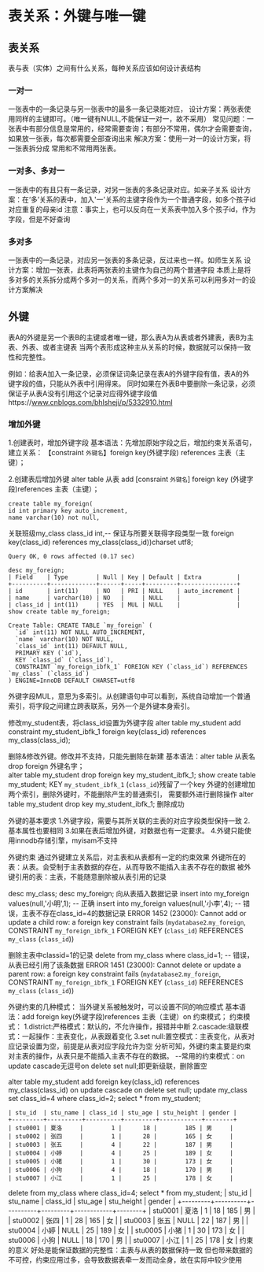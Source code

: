 # 表关系：外键与唯一键

## 表关系

表与表（实体）之间有什么关系，每种关系应该如何设计表结构

### 一对一

一张表中的一条记录与另一张表中的最多一条记录能对应，
设计方案：两张表使用同样的主键即可。（唯一键有NULL,不能保证一对一，故不采用）
常见问题：一张表中有部分信息是常用的，经常需要查询；有部分不常用，偶尔才会需要查询，如果放一张表，每次都需要全部查询出来
解决方案：使用一对一的设计方案，将一张表拆分成  常用和不常用两张表。

### 一对多、多对一

一张表中的有且只有一条记录，对另一张表的多条记录对应。如亲子关系
设计方案：在‘多’关系的表中，加入'一'关系的主键字段作为一个普通字段，如多个孩子id对应重复的母亲id
注意：事实上，也可以反向在一关系表中加入多个孩子id，作为字段，但是不好查询

### 多对多

一张表中的一条记录，对应另一张表的多条记录，反过来也一样。如师生关系
设计方案：增加一张表，此表将两张表的主键作为自己的两个普通字段
本质上是将多对多的关系拆分成两个多对一的关系，而两个多对一的关系可以利用多对一的设计方案解决

## 外键

表A的外键是另一个表B的主键或者唯一键，那么表A为从表或者外建表，表B为主表、外表、或者主键表
当两个表形成这种主从关系的时候，数据就可以保持一致性和完整性。

例如：给表A加入一条记录，必须保证词条记录在表A的外键字段有值，表A的外键字段的值，只能从外表中引用得来。
同时如果在外表B中要删除一条记录，必须保证子从表A没有引用这个记录对应得外键字段值https://www.cnblogs.com/bhlsheji/p/5332910.html

### 增加外键

1.创建表时，增加外键字段
基本语法：先增加原始字段之后，增加约束关系语句，建立关系：
【constraint `外键名`】foreign key(外键字段) references 主表（主键）；

2.创建表后增加外键
    alter table 从表 add [consraint `外键名`] foreign key (外键字段)references 主表（主键）；

    create table my_foreign(
    id int primary key auto_increment,
    name varchar(10) not null,
关联班级my_class
    class_id int,-- 保证与所要关联得字段类型一致
    foreign key(class_id) references my_class(class_id))charset utf8;
    
    Query OK, 0 rows affected (0.17 sec)
    
    desc my_foreign;
    | Field    | Type        | Null | Key | Default | Extra          |
    +----------+-------------+------+-----+---------+----------------+
    | id       | int(11)     | NO   | PRI | NULL    | auto_increment |
    | name     | varchar(10) | NO   |     | NULL    |                |
    | class_id | int(11)     | YES  | MUL | NULL    |                |
    show create table my_foreign;
 
    Create Table: CREATE TABLE `my_foreign` (
      `id` int(11) NOT NULL AUTO_INCREMENT,
      `name` varchar(10) NOT NULL,
      `class_id` int(11) DEFAULT NULL,
      PRIMARY KEY (`id`),
      KEY `class_id` (`class_id`),
      CONSTRAINT `my_foreign_ibfk_1` FOREIGN KEY (`class_id`) REFERENCES `my_class` (`class_id`)
    ) ENGINE=InnoDB DEFAULT CHARSET=utf8

外键字段MUL，意思为多索引。从创建语句中可以看到，系统自动增加一个普通索引，将字段之间建立跨表联系，另外一个是外键本身索引。


修改my_student表，将class_id设置为外键字段
alter table my_student  add constraint my_student_ibfk_1 foreign key(class_id) references my_class(class_id);


删除&修改外键。修改并不支持，只能先删除在新建
基本语法：alter table 从表名 drop foreign 外键名字；   
alter table my_student drop foreign key my_student_ibfk_1;
show create table my_student;
  KEY `my_student_ibfk_1` (`class_id`)残留了一个key
外键的创建增加两个索引，删除外键时，不能删除产生的普通索引，
需要额外进行删除操作
alter table my_student drop key my_student_ibfk_1;
删除成功


外键的基本要求
1.外键字段，需要与其所关联的主表的对应字段类型保持一致
2.基本属性也要相同
3.如果在表后增加外键，对数据也有一定要求。
4.外键只能使用innodb存储引擎，myisam不支持


外键约束
通过外键建立关系后，对主表和从表都有一定的约束效果
外键所在的表：从表。会受制于主表数据的存在，从而导致不能插入主表不存在的数据
被外键引用的表：主表，不能随意删除被从表引用的记录

desc my_class;
desc my_foreign;
向从表插入数据记录
insert into my_foreign values(null,'小明',1); -- 正确
insert into my_foreign values(null,'小李',4); -- 错误，主表不存在class_id=4的数据记录
ERROR 1452 (23000): Cannot add or update a child row: a foreign key constraint fails (`mydatabase2`.`my_foreign`, CONSTRAINT `my_foreign_ibfk_1` FOREIGN KEY (`class_id`) REFERENCES `my_class` (`class_id`))

删除主表中classid=1的记录
delete from my_class where class_id=1; -- 错误，从表已经引用了该条数据
ERROR 1451 (23000): Cannot delete or update a parent row: a foreign key constraint fails (`mydatabase2`.`my_foreign`, CONSTRAINT `my_foreign_ibfk_1` FOREIGN KEY (`class_id`) REFERENCES `my_class` (`class_id`))

外键约束的几种模式：
当外键关系被触发时，可以设置不同的响应模式
基本语法：add foreign key(外键字段)references 主表（主键）on 约束模式；
约束模式：
1.district:严格模式：默认的，不允许操作，报错并中断
2.cascade:级联模式：一起操作：主表变化，从表跟着变化
3.set null:置空模式：主表变化，从表对应记录设置为空，前提是从表对应字段允许为空
分析可知，外键约束主要是约束对主表的操作，从表只是不能插入主表不存在的数据。
--常用的约束模式：on update cascade无逗号on delete set null;即更新级联，删除置空

alter table my_student add foreign key(class_id) references my_class(class_id) on update cascade on delete set null;
update my_class set class_id=4 where class_id=2;
select * from my_student;

    | stu_id  | stu_name | class_id | stu_age | stu_height | gender |
    +---------+----------+----------+---------+------------+--------+
    | stu0001 | 夏洛     |        1 |      18 |        185 | 男     |
    | stu0002 | 张四     |        1 |      28 |        165 | 女     |
    | stu0003 | 张五     |        4 |      22 |        187 | 男     |
    | stu0004 | 小婷     |        4 |      25 |        189 | 女     |
    | stu0005 | 小猪     |        1 |      30 |        173 | 女     |
    | stu0006 | 小狗     |        4 |      18 |        170 | 男     |
    | stu0007 | 小江     |        1 |      25 |        178 | 女     |
delete from my_class where class_id=4;
select * from my_student;
    | stu_id  | stu_name | class_id | stu_age | stu_height | gender |
    +---------+----------+----------+---------+------------+--------+
    | stu0001 | 夏洛     |        1 |      18 |        185 | 男     |
    | stu0002 | 张四     |        1 |      28 |        165 | 女     |
    | stu0003 | 张五     |     NULL |      22 |        187 | 男     |
    | stu0004 | 小婷     |     NULL |      25 |        189 | 女     |
    | stu0005 | 小猪     |        1 |      30 |        173 | 女     |
    | stu0006 | 小狗     |     NULL |      18 |        170 | 男     |
    | stu0007 | 小江     |        1 |      25 |        178 | 女     |
约束的意义
    好处是能保证数据的完整性：主表与从表的数据保持一致
    但也带来数据的不可控，约束应用过多，会导致数据表牵一发而动全身，故在实际中较少使用
